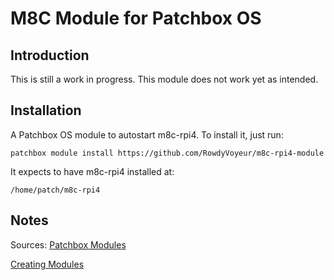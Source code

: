# M8C Module for Patchbox OS

## Introduction
This is still a work in progress. This module does not work yet as intended.

## Installation

A Patchbox OS module to autostart m8c-rpi4. To install it, just run:
```
patchbox module install https://github.com/RowdyVoyeur/m8c-rpi4-module
```

It expects to have m8c-rpi4 installed at:
```
/home/patch/m8c-rpi4
```

## Notes

Sources:
[Patchbox Modules](https://blokas.io/patchbox-os/docs/modules/)

[Creating Modules](https://blokas.io/patchbox-os/docs/creating-a-module/)
